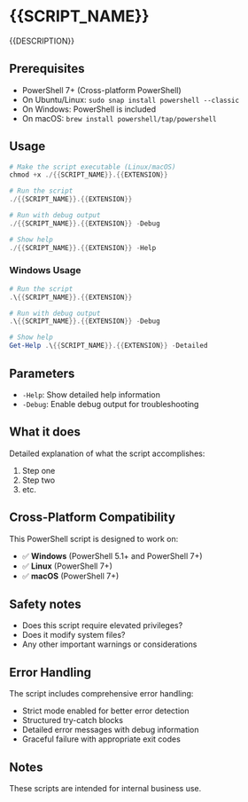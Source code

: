 # {{SCRIPT_NAME}}

{{DESCRIPTION}}

## Prerequisites

- PowerShell 7+ (Cross-platform PowerShell)
- On Ubuntu/Linux: `sudo snap install powershell --classic`
- On Windows: PowerShell is included
- On macOS: `brew install powershell/tap/powershell`

## Usage

```powershell
# Make the script executable (Linux/macOS)
chmod +x ./{{SCRIPT_NAME}}.{{EXTENSION}}

# Run the script
./{{SCRIPT_NAME}}.{{EXTENSION}}

# Run with debug output
./{{SCRIPT_NAME}}.{{EXTENSION}} -Debug

# Show help
./{{SCRIPT_NAME}}.{{EXTENSION}} -Help
```

### Windows Usage

```powershell
# Run the script
.\{{SCRIPT_NAME}}.{{EXTENSION}}

# Run with debug output
.\{{SCRIPT_NAME}}.{{EXTENSION}} -Debug

# Show help
Get-Help .\{{SCRIPT_NAME}}.{{EXTENSION}} -Detailed
```

## Parameters

- `-Help`: Show detailed help information
- `-Debug`: Enable debug output for troubleshooting

## What it does

Detailed explanation of what the script accomplishes:

1. Step one
2. Step two
3. etc.

## Cross-Platform Compatibility

This PowerShell script is designed to work on:

- ✅ **Windows** (PowerShell 5.1+ and PowerShell 7+)
- ✅ **Linux** (PowerShell 7+)
- ✅ **macOS** (PowerShell 7+)

## Safety notes

- Does this script require elevated privileges?
- Does it modify system files?
- Any other important warnings or considerations

## Error Handling

The script includes comprehensive error handling:

- Strict mode enabled for better error detection
- Structured try-catch blocks
- Detailed error messages with debug information
- Graceful failure with appropriate exit codes

## Notes

These scripts are intended for internal business use.
